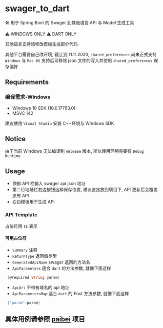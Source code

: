 # swager_to_dart

🛠 用于 Spring Boot 的 Swager 到其他语言 API 与 Model 生成工具

⚠ WINDOWS ONLY
⚠ DART ONLY

其他语言支持请修改模板生成部分代码

其他平台需要自己改环境, 截止到 11.11.2020, `shared_preferences` 尚未正式支持` Windows` 与 `Mac OS`
支持后可移除 json 文件的写入并使用 `shared_preferences` 保存偏好

## Requirements

### 编译需求-Windows

- Windows 10 SDK (10.0.17763.0)
- MSVC 142

建议使用 `Visual Studio` 安装 C++环境与 Windows SDK

## Notice

由于当前 Windows 无法编译到 `Release` 版本, 所以使用环境需要有 `Debug Runtime`

## Usage

- 顶部 API 栏输入 swager api json 地址
- 第二行地址栏右边按钮选择保存位置, 建议直接放到项目下, API 更新后会覆盖原有 API
- 右边模板用于生成 API

### API Template

占位符用 `$$` 表示

#### 可用占位符

- `Summary` 注释
- `ReturnType` 返回值类型
- `GeneratedApiName` swager 返回的方法名
- `ApiParameters` 适合 `dart` 的方法参数, 就像下面这样

```dart
 {@required String param}
```

- `ApiUrl` 不带有域名的 api 地址
- `ApiParametersMap` 适合 `dart` 的 Post 方法参数, 就像下面这样

```dart
 {"param":param}
```

## 具体用例请参照 [paibei](http://gitlab.netmi.com.cn/FlutterProject/paibei) 项目

